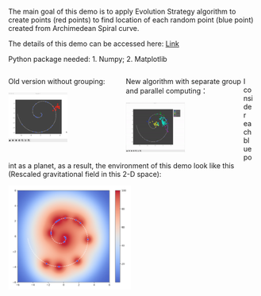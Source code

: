 The main goal of this demo is to apply Evolution Strategy algorithm to create points (red points) to find location of each random point (blue point) created from Archimedean Spiral curve.

The details of this demo can be accessed here: <a href = 'Evolution Strategy Algorithm and You.pdf'>Link</a>

Python package needed: 1. Numpy; 2. Matplotlib

<div style="overflow:hidden; width:98%;">
<div style="float: left; width: 48%;">

Old version without grouping:


<a><img src="Gif&Images/ES_FirstVersion.gif" width = 50% position = 'ralative'></a>
</div>

<div style="float: left; width: 48%;">

New algorithm with separate group and parallel computing：


<a><img src="Gif&Images/ES_WithGroup.gif" width = 50% position = 'ralative'></a>
</div>

I consider each blue point as a planet, as a result, the environment of this demo look like this (Rescaled gravitational field in this 2-D space):


<a><img src="Gif&Images/Environment.png" width = 50% position = 'ralative'></a>

</div>
